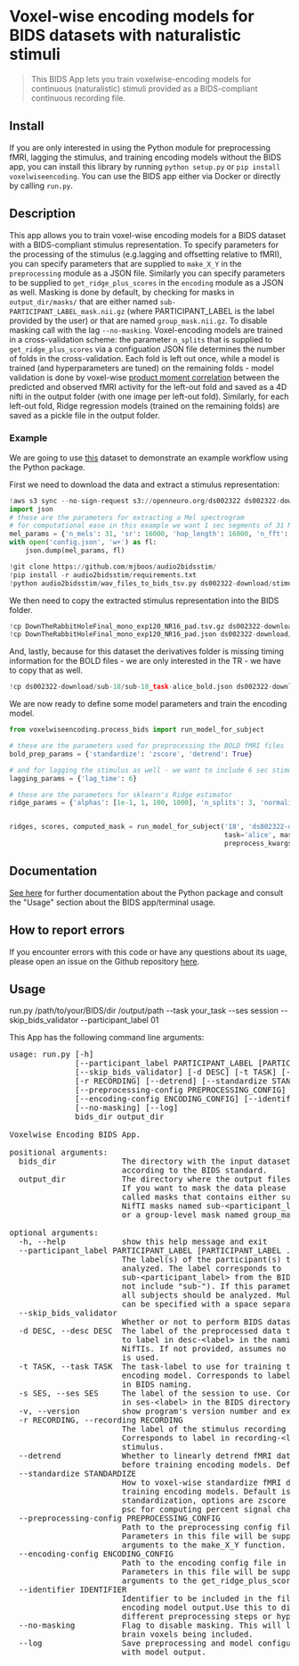 # Voxel-wise encoding models for BIDS datasets with naturalistic stimuli
> This BIDS App lets you train voxelwise-encoding models for continuous (naturalistic) stimuli provided as a BIDS-compliant continuous recording file.


## Install

If you are only interested in using the Python module for preprocessing fMRI, lagging the stimulus, and training encoding models without the BIDS app, you can install this library by running `python setup.py` or `pip install voxelwiseencoding`.
You can use the BIDS app either via Docker or directly by calling `run.py`.

## Description

This app allows you to train voxel-wise encoding models for a BIDS dataset with a BIDS-compliant stimulus representation. To specify parameters for the processing of the stimulus (e.g.lagging and offsetting relative to fMRI), you can specify parameters that are supplied to `make_X_Y` in the `preprocessing` module as a JSON file. Similarly you can specify parameters to be supplied to `get_ridge_plus_scores` in the `encoding` module as a JSON as well.
Masking is done by default, by checking for masks in `output_dir/masks/` that are either named `sub-PARTICIPANT_LABEL_mask.nii.gz` (where PARTICIPANT_LABEL is the label provided by the user) or that are named `group_mask.nii.gz`. To disable masking call with the lag `--no-masking`.
Voxel-encoding models are trained in a cross-validation scheme: the parameter `n_splits` that is supplied to `get_ridge_plus_scores` via a configuation JSON file determines the number of folds in the cross-validation. Each fold is left out once, while a model is trained (and hyperparameters are tuned) on the remaining folds - model validation is done by voxel-wise [product moment correlation](https://en.wikipedia.org/wiki/Pearson_correlation_coefficient) between the predicted and observed fMRI activity for the left-out fold and saved as a 4D nifti in the output folder (with one image per left-out fold).
Similarly, for each left-out fold, Ridge regression models (trained on the remaining folds) are saved as a pickle file in the output folder.

### Example

We are going to use [this](https://openneuro.org/datasets/ds002322/versions/1.0.4) dataset to demonstrate an example workflow using the Python package.

First we need to download the data and extract a stimulus representation:


```python
!aws s3 sync --no-sign-request s3://openneuro.org/ds002322 ds002322-download/
import json
# these are the parameters for extracting a Mel spectrogram
# for computational ease in this example we want 1 sec segments of 31 Mel frequencies with a max frequency of * KHz
mel_params = {'n_mels': 31, 'sr': 16000, 'hop_length': 16000, 'n_fft': 16000, 'fmax': 8000}
with open('config.json', 'w+') as fl:
    json.dump(mel_params, fl)

!git clone https://github.com/mjboos/audio2bidsstim/
!pip install -r audio2bidsstim/requirements.txt
!python audio2bidsstim/wav_files_to_bids_tsv.py ds002322-download/stimuli/DownTheRabbitHoleFinal_mono_exp120_NR16_pad.wav -c config.json
```

We then need to copy the extracted stimulus representation into the BIDS folder.

```python
!cp DownTheRabbitHoleFinal_mono_exp120_NR16_pad.tsv.gz ds002322-download/derivatives/task-alice_stim.tsv.gz
!cp DownTheRabbitHoleFinal_mono_exp120_NR16_pad.json ds002322-download/derivatives/sub-18/sub-18_task-alice_stim.json
```

And, lastly, because for this dataset the derivatives folder is missing timing information for the BOLD files - we are only interested in the TR - we have to copy that as well.

```python
!cp ds002322-download/sub-18/sub-18_task-alice_bold.json ds002322-download/derivatives/sub-18/sub-18_task-alice_bold.json 
```

We are now ready to define some model parameters and train the encoding model.

```python
from voxelwiseencoding.process_bids import run_model_for_subject

# these are the parameters used for preprocessing the BOLD fMRI files
bold_prep_params = {'standardize': 'zscore', 'detrend': True}

# and for lagging the stimulus as well - we want to include 6 sec stimulus segments to predict fMRI
lagging_params = {'lag_time': 6}

# these are the parameters for sklearn's Ridge estimator
ridge_params = {'alphas': [1e-1, 1, 100, 1000], 'n_splits': 3, 'normalize': True}


ridges, scores, computed_mask = run_model_for_subject('18', 'ds002322-download/derivatives',
                                                      task='alice', mask='epi', bold_prep_kwargs=bold_prep_params,
                                                      preprocess_kwargs=lagging_params, encoding_kwargs=ridge_params)
```


## Documentation

[See here](https://mjboos.github.io/voxelwiseencoding) for further documentation about the Python package and consult the "Usage" section about the BIDS app/terminal usage.

## How to report errors

If you encounter errors with this code or have any questions about its uage, please open an issue on the Github repository [here](https://github.com/mjboos/voxelwiseencoding/).

## Usage

run.py /path/to/your/BIDS/dir /output/path --task your_task --ses session --skip_bids_validator --participant_label 01

This App has the following command line arguments:
<pre>usage: run.py [-h]
              [--participant_label PARTICIPANT_LABEL [PARTICIPANT_LABEL ...]]
              [--skip_bids_validator] [-d DESC] [-t TASK] [-s SES] [-v]
              [-r RECORDING] [--detrend] [--standardize STANDARDIZE]
              [--preprocessing-config PREPROCESSING_CONFIG]
              [--encoding-config ENCODING_CONFIG] [--identifier IDENTIFIER]
              [--no-masking] [--log]
              bids_dir output_dir

Voxelwise Encoding BIDS App.

positional arguments:
  bids_dir              The directory with the input dataset formatted
                        according to the BIDS standard.
  output_dir            The directory where the output files should be stored.
                        If you want to mask the data please include folder
                        called masks that contains either subject-specific
                        NifTI masks named sub-&lt;participant_label&gt;_mask.nii.gz
                        or a group-level mask named group_mask.nii.gz.

optional arguments:
  -h, --help            show this help message and exit
  --participant_label PARTICIPANT_LABEL [PARTICIPANT_LABEL ...]
                        The label(s) of the participant(s) that should be
                        analyzed. The label corresponds to
                        sub-&lt;participant_label&gt; from the BIDS spec (so it does
                        not include &quot;sub-&quot;). If this parameter is not provided
                        all subjects should be analyzed. Multiple participants
                        can be specified with a space separated list.
  --skip_bids_validator
                        Whether or not to perform BIDS dataset validation
  -d DESC, --desc DESC  The label of the preprocessed data to use. Corresponds
                        to label in desc-&lt;label&gt; in the naming of the BOLD
                        NifTIs. If not provided, assumes no derivative label
                        is used.
  -t TASK, --task TASK  The task-label to use for training the voxel-wise
                        encoding model. Corresponds to label in task-&lt;label&gt;
                        in BIDS naming.
  -s SES, --ses SES     The label of the session to use. Corresponds to label
                        in ses-&lt;label&gt; in the BIDS directory.
  -v, --version         show program&apos;s version number and exit
  -r RECORDING, --recording RECORDING
                        The label of the stimulus recording to use.
                        Corresponds to label in recording-&lt;label&gt; of the
                        stimulus.
  --detrend             Whether to linearly detrend fMRI data voxel-wise
                        before training encoding models. Default is False.
  --standardize STANDARDIZE
                        How to voxel-wise standardize fMRI data before
                        training encoding models. Default is no
                        standardization, options are zscore for z-scoring and
                        psc for computing percent signal change.
  --preprocessing-config PREPROCESSING_CONFIG
                        Path to the preprocessing config file in JSON format.
                        Parameters in this file will be supplied as keyword
                        arguments to the make_X_Y function.
  --encoding-config ENCODING_CONFIG
                        Path to the encoding config file in JSON format.
                        Parameters in this file will be supplied as keyword
                        arguments to the get_ridge_plus_scores function.
  --identifier IDENTIFIER
                        Identifier to be included in the filenames for the
                        encoding model output.Use this to differentiate
                        different preprocessing steps or hyperparameters.
  --no-masking          Flag to disable masking. This will lead to many non-
                        brain voxels being included.
  --log                 Save preprocessing and model configuration together
                        with model output.
</pre>
